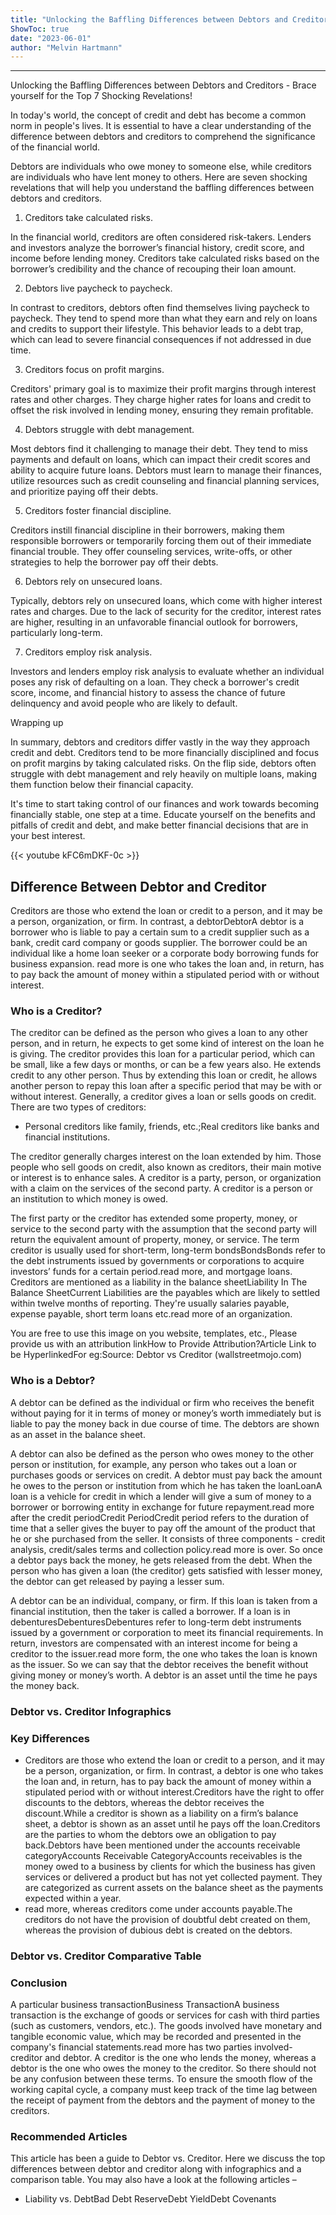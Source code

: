 ```yaml
---
title: "Unlocking the Baffling Differences between Debtors and Creditors - Brace yourself for the Top 7 Shocking Revelations!"
ShowToc: true 
date: "2023-06-01"
author: "Melvin Hartmann"
---
```

*****
Unlocking the Baffling Differences between Debtors and Creditors - Brace yourself for the Top 7 Shocking Revelations!

In today's world, the concept of credit and debt has become a common norm in people's lives. It is essential to have a clear understanding of the difference between debtors and creditors to comprehend the significance of the financial world.

Debtors are individuals who owe money to someone else, while creditors are individuals who have lent money to others. Here are seven shocking revelations that will help you understand the baffling differences between debtors and creditors.

1. Creditors take calculated risks.

In the financial world, creditors are often considered risk-takers. Lenders and investors analyze the borrower’s financial history, credit score, and income before lending money. Creditors take calculated risks based on the borrower’s credibility and the chance of recouping their loan amount.

2. Debtors live paycheck to paycheck.

In contrast to creditors, debtors often find themselves living paycheck to paycheck. They tend to spend more than what they earn and rely on loans and credits to support their lifestyle. This behavior leads to a debt trap, which can lead to severe financial consequences if not addressed in due time.

3. Creditors focus on profit margins.

Creditors' primary goal is to maximize their profit margins through interest rates and other charges. They charge higher rates for loans and credit to offset the risk involved in lending money, ensuring they remain profitable.

4. Debtors struggle with debt management.

Most debtors find it challenging to manage their debt. They tend to miss payments and default on loans, which can impact their credit scores and ability to acquire future loans. Debtors must learn to manage their finances, utilize resources such as credit counseling and financial planning services, and prioritize paying off their debts.

5. Creditors foster financial discipline.

Creditors instill financial discipline in their borrowers, making them responsible borrowers or temporarily forcing them out of their immediate financial trouble. They offer counseling services, write-offs, or other strategies to help the borrower pay off their debts.

6. Debtors rely on unsecured loans.

Typically, debtors rely on unsecured loans, which come with higher interest rates and charges. Due to the lack of security for the creditor, interest rates are higher, resulting in an unfavorable financial outlook for borrowers, particularly long-term.

7. Creditors employ risk analysis.

Investors and lenders employ risk analysis to evaluate whether an individual poses any risk of defaulting on a loan. They check a borrower's credit score, income, and financial history to assess the chance of future delinquency and avoid people who are likely to default.

Wrapping up

In summary, debtors and creditors differ vastly in the way they approach credit and debt. Creditors tend to be more financially disciplined and focus on profit margins by taking calculated risks. On the flip side, debtors often struggle with debt management and rely heavily on multiple loans, making them function below their financial capacity.

It's time to start taking control of our finances and work towards becoming financially stable, one step at a time. Educate yourself on the benefits and pitfalls of credit and debt, and make better financial decisions that are in your best interest.

{{< youtube kFC6mDKF-0c >}} 



## Difference Between Debtor and Creditor
 
Creditors are those who extend the loan or credit to a person, and it may be a person, organization, or firm. In contrast, a debtorDebtorA debtor is a borrower who is liable to pay a certain sum to a credit supplier such as a bank, credit card company or goods supplier. The borrower could be an individual like a home loan seeker or a corporate body borrowing funds for business expansion.
read more is one who takes the loan and, in return, has to pay back the amount of money within a stipulated period with or without interest.
 
### Who is a Creditor?
 
The creditor can be defined as the person who gives a loan to any other person, and in return, he expects to get some kind of interest on the loan he is giving. The creditor provides this loan for a particular period, which can be small, like a few days or months, or can be a few years also. He extends credit to any other person. Thus by extending this loan or credit, he allows another person to repay this loan after a specific period that may be with or without interest. Generally, a creditor gives a loan or sells goods on credit. There are two types of creditors:
 
- Personal creditors like family, friends, etc.;Real creditors like banks and financial institutions.

 
The creditor generally charges interest on the loan extended by him. Those people who sell goods on credit, also known as creditors, their main motive or interest is to enhance sales. A creditor is a party, person, or organization with a claim on the services of the second party. A creditor is a person or an institution to which money is owed.
 
The first party or the creditor has extended some property, money, or service to the second party with the assumption that the second party will return the equivalent amount of property, money, or service. The term creditor is usually used for short-term, long-term bondsBondsBonds refer to the debt instruments issued by governments or corporations to acquire investors’ funds for a certain period.read more, and mortgage loans. Creditors are mentioned as a liability in the balance sheetLiability In The Balance SheetCurrent Liabilities are the payables which are likely to settled within twelve months of reporting. They're usually salaries payable, expense payable, short term loans etc.read more of an organization.
 
 You are free to use this image on you website, templates, etc.,  Please provide us with an attribution linkHow to Provide Attribution?Article Link to be HyperlinkedFor eg:Source: Debtor vs Creditor (wallstreetmojo.com) 
 
### Who is a Debtor?
 
A debtor can be defined as the individual or firm who receives the benefit without paying for it in terms of money or money’s worth immediately but is liable to pay the money back in due course of time. The debtors are shown as an asset in the balance sheet.
 
A debtor can also be defined as the person who owes money to the other person or institution, for example, any person who takes out a loan or purchases goods or services on credit. A debtor must pay back the amount he owes to the person or institution from which he has taken the loanLoanA loan is a vehicle for credit in which a lender will give a sum of money to a borrower or borrowing entity in exchange for future repayment.read more after the credit periodCredit PeriodCredit period refers to the duration of time that a seller gives the buyer to pay off the amount of the product that he or she purchased from the seller. It consists of three components - credit analysis, credit/sales terms and collection policy.read more is over. So once a debtor pays back the money, he gets released from the debt. When the person who has given a loan (the creditor) gets satisfied with lesser money, the debtor can get released by paying a lesser sum.
 
A debtor can be an individual, company, or firm. If this loan is taken from a financial institution, then the taker is called a borrower. If a loan is in debenturesDebenturesDebentures refer to long-term debt instruments issued by a government or corporation to meet its financial requirements. In return, investors are compensated with an interest income for being a creditor to the issuer.read more form, the one who takes the loan is known as the issuer. So we can say that the debtor receives the benefit without giving money or money’s worth. A debtor is an asset until the time he pays the money back.
 
### Debtor vs. Creditor Infographics
 
### Key Differences
 
- Creditors are those who extend the loan or credit to a person, and it may be a person, organization, or firm. In contrast, a debtor is one who takes the loan and, in return, has to pay back the amount of money within a stipulated period with or without interest.Creditors have the right to offer discounts to the debtors, whereas the debtor receives the discount.While a creditor is shown as a liability on a firm’s balance sheet, a debtor is shown as an asset until he pays off the loan.Creditors are the parties to whom the debtors owe an obligation to pay back.Debtors have been mentioned under the accounts receivable categoryAccounts Receivable CategoryAccounts receivables is the money owed to a business by clients for which the business has given services or delivered a product but has not yet collected payment. They are categorized as current assets on the balance sheet as the payments expected within a year.
 - read more, whereas creditors come under accounts payable.The creditors do not have the provision of doubtful debt created on them, whereas the provision of dubious debt is created on the debtors.

 
### Debtor vs. Creditor Comparative Table
 
### Conclusion
 
A particular business transactionBusiness TransactionA business transaction is the exchange of goods or services for cash with third parties (such as customers, vendors, etc.). The goods involved have monetary and tangible economic value, which may be recorded and presented in the company's financial statements.read more has two parties involved- creditor and debtor. A creditor is the one who lends the money, whereas a debtor is the one who owes the money to the creditor. So there should not be any confusion between these terms. To ensure the smooth flow of the working capital cycle, a company must keep track of the time lag between the receipt of payment from the debtors and the payment of money to the creditors.
 
### Recommended Articles
 
This article has been a guide to Debtor vs. Creditor. Here we discuss the top differences between debtor and creditor along with infographics and a comparison table. You may also have a look at the following articles –
 
- Liability vs. DebtBad Debt ReserveDebt YieldDebt Covenants




